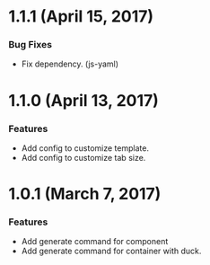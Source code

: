 # 1.1.1 (April 15, 2017)

### Bug Fixes

* Fix dependency. (js-yaml)

# 1.1.0 (April 13, 2017)

### Features

* Add config to customize template.
* Add config to customize tab size.

# 1.0.1 (March 7, 2017)

### Features

* Add generate command for component
* Add generate command for container with duck.
